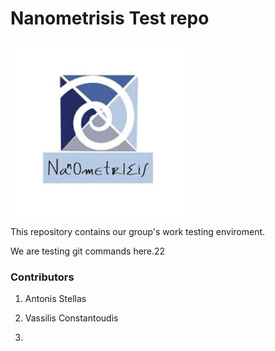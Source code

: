 # Nanometrisis Test repo
<img src="images/NANOMETRISIS.jpg" />


This repository contains our group's work testing enviroment.

We are testing git commands here.22 

### Contributors ###

1. Antonis Stellas

2. Vassilis Constantoudis

3. 
